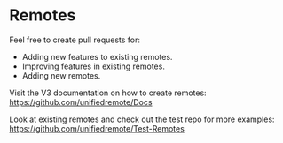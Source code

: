 Remotes
===============

Feel free to create pull requests for:

- Adding new features to existing remotes.
- Improving features in existing remotes.
- Adding new remotes.

Visit the V3 documentation on how to create remotes:<br>
https://github.com/unifiedremote/Docs

Look at existing remotes and check out the test repo for more examples:<br>
https://github.com/unifiedremote/Test-Remotes
